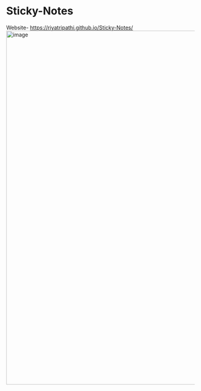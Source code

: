 # Sticky-Notes
Website- https://riyatripathi.github.io/Sticky-Notes/
<img width="947" alt="image" src="https://user-images.githubusercontent.com/86204416/178139520-2841c544-209f-4ddf-aa1d-321c891aafbb.png">
